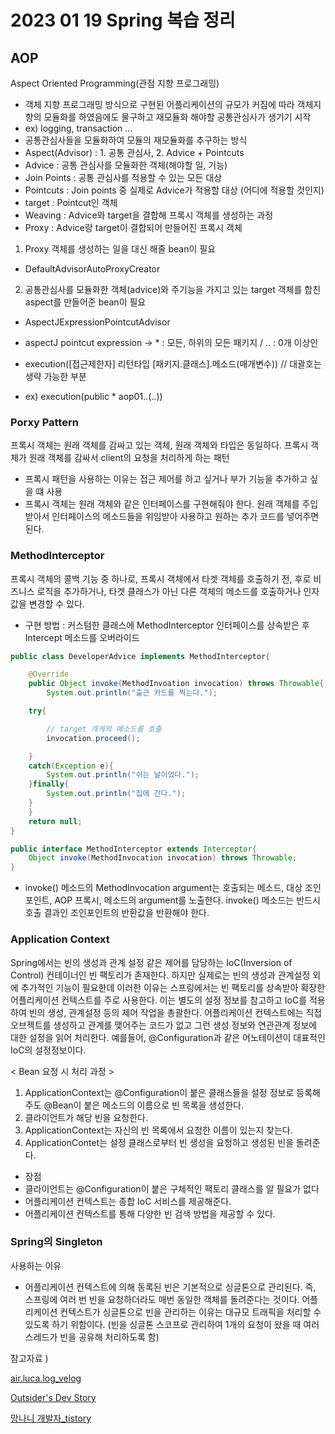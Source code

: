 # 2023 01 19 Spring 복습 정리 

## AOP
Aspect Oriented Programming(관점 지향 프로그래밍)
- 객체 지향 프로그래밍 방식으로 구현된 어플리케이션의 규모가 커짐에 따라 객체지향의 모듈화를 하였음에도 물구하고 재모듈화 해야할 공통관심사가 생기기 시작
- ex) logging, transaction ...
- 공통관심사들을 모듈화하여 모듈의 재모듈화를 추구하는 방식 
- Aspect(Advisor) : 1. 공통 관심사, 2. Advice + Pointcuts 
- Advice : 공통 관심사를 모듈화한 객체(해야할 일, 기능)
- Join Points : 공통 관심사를 적용할 수 있는 모든 대상 
- Pointcuts : Join points 중 실제로 Advice가 적용할 대상 (어디에 적용할 것인지)
- target : Pointcut인 객체 
- Weaving : Advice와 target을 결합해 프록시 객체를 생성하는 과정 
- Proxy : Advice랑 target이 결합되어 만들어진 프록시 객체 

1. Proxy 객체를 생성하는 일을 대신 해줄 bean이 필요 
- DefaultAdvisorAutoProxyCreator 

2. 공통관심사를 모듈화한 객체(advice)와 주기능을 가지고 있는 target 객체를 합친 aspect를 만들어준 bean이 필요 
- AspectJExpressionPointcutAdvisor 

- aspectJ pointcut expression
-> * : 모든, 하위의 모든 패키지  / .. : 0개 이상인

- execution([접근제한자] 리턴타입 [패키지.클래스].메소드(매개변수)) // 대괄호는 생략 가능한 부분 
- ex) execution(public * aop01.*.*(..))


### Porxy Pattern
프록시 객체는 원래 객체를 감싸고 있는 객체, 원래 객체와 타입은 동일하다. 프록시 객체가 원래 객체를 감싸서 client의 요청을 처리하게 하는 패턴 
- 프록시 패턴을 사용하는 이유는 접근 제어를 하고 싶거나 부가 기능을 추가하고 싶을 떄 사용  
- 프록시 객체는 원래 객체와 같은 인터페이스를 구현해줘야 한다. 원래 객체를 주입받아서 인터페이스의 메소드들을 위임받아 사용하고 원하는 추가 코드를 넣어주면 된다. 

### MethodInterceptor
프록시 객체의 콜백 기능 중 하나로, 프록시 객체에서 타겟 객체를 호출하기 전, 후로 비즈니스 로직을 추가하거나, 타겟 클래스가 아닌 다른 객체의 메소드를 호출하거나 인자 값을 변경할 수 있다. 
- 구현 방법 : 커스텀한 클래스에 MethodInterceptor 인터페이스를 상속받은 후 Intercept 메소드를 오버라이드
``` Java
public class DeveloperAdvice implements MethodInterceptor{

    @Override
    public Object invoke(MethodInvoation invocation) throws Throwable{
        System.out.println("출근 카드를 찍는다.");

    try{

        // target 개게의 메소드를 호출 
        invocation.proceed();

    }
    catch(Exception e){
        System.out.println("쉬는 날이었다.");
    }finally{
        System.out.println("집에 간다.");
    }
    }
    return null;
}

```

``` Java
public interface MethodInterceptor extends Interceptor{
    Object invoke(MethodInvocation invocation) throws Throwable;
}
```
-  invoke() 메소드의 MethodInvocation argument는 호출되는 메소드, 대상 조인포인트, AOP 프록시, 메소드의 argument를 노출한다. invoke() 메소드는 반드시 호출 결과인 조인포인트의 반환값을 반환해야 한다. 



### Application Context
Spring에서는 빈의 생성과 관계 설정 같은 제어를 담당하는 IoC(Inversion of Control) 컨테이너인 빈 팩토리가 존재한다. 하지만 실제로는 빈의 생성과 관계설정 외에 추가적인 기능이 필요한데 이러한 이유는 스프링에서는 빈 팩토리를 상속받아 확장한 어플리케이션 컨텍스트를 주로 사용한다. 이는 별도의 설정 정보를 참고하고 IoC를 적용하여 빈의 생성, 관계설정 등의 제어 작업을 총괄한다. 어플리케이션 컨텍스트에는 직접 오브젝트를 생성하고 관계를 맺어주는 코드가 없고 그런 생성 정보와 연관관계 정보에 대한 설정을 읽어 처리한다. 예를들어, @Configuration과 같은 어노테이션이 대표적인 IoC의 설정정보이다.  

 < Bean 요청 시 처리 과정 >
 1. ApplicationContext는 @Configuration이 붙은 클래스들을 설정 정보로 등록해주도 @Bean이 붙은 메소드의 이름으로 빈 목록을 생성한다. 
 2. 클라이언트가 해당 빈을 요청한다. 
 3. ApplicationContext는 자신의 빈 목록에서 요청한 이름이 있는지 찾는다. 
 4. ApplicationContet는 설정 클래스로부터 빈 생성을 요청하고 생성된 빈을 돌려준다. 

- 장점 
- 클라이언트는 @Configuration이 붙은 구체적인 팩토리 클래스를 알 필요가 없다 
- 어플리케이션 컨텍스트는 종합 IoC 서비스를 제공해준다. 
- 어플리케이션 컨텍스트를 통해 다양한 빈 검색 방법을 제공할 수 있다. 

### Spring의 Singleton
사용하는 이유
- 어플리케이션 컨텍스트에 의해 동록된 빈은 기본적으로 싱글톤으로 관리된다. 즉, 스프링에 여러 번 빈을 요청하더라도 매번 동일한 객체를 돌려준다는 것이다. 어플리케이션 컨텍스트가 싱글톤으로 빈을 관리하는 이유는 대규모 트래픽을 처리할 수 있도록 하기 위함이다. (빈을 싱글톤 스코프로 관리하여 1개의 요청이 왔을 때 여러 스레드가 빈을 공유해 처리하도록 함)


참고자료 )

[air.luca.log_velog](https://velog.io/@max9106/Spring-%ED%94%84%EB%A1%9D%EC%8B%9C-AOP-xwk5zy57ee)

[Outsider's Dev Story](https://blog.outsider.ne.kr/850)

[망나니 개발자_tistory](https://mangkyu.tistory.com/151)

